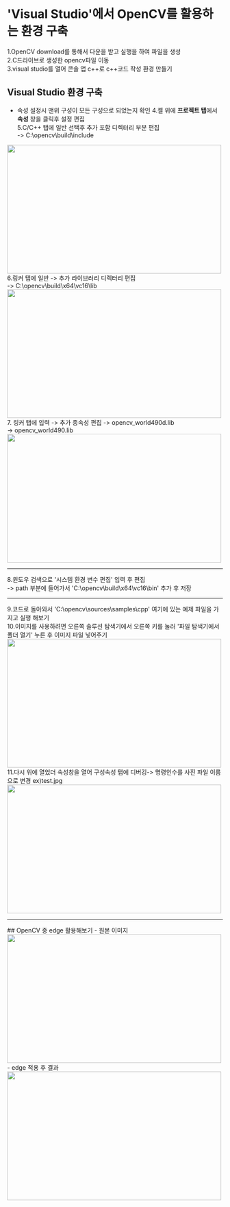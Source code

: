 # 'Visual Studio'에서 OpenCV를 활용하는 환경 구축

1.OpenCV download를 통해서 다운을 받고 실행을 하여 파일을 생성<br>
2.C드라이브로 생성한 opencv파일 이동<br>
3.visual studio를 열어 콘솔 앱 c++로 c++코드 작성 환경 만들기<br>

## Visual Studio 환경 구축
- 속성 설정시 맨위 구성이 모든 구성으로 되었는지 확인
4.젤 위에 <b>프로젝트 탭</b>에서 <b>속성</b> 창을 클릭후 설정 편집<br>
5.C/C++ 탭에 일반 선택후 추가 포함 디렉터리 부분 편집<br>
-> C:\opencv\build\include<br>
<img src="https://github.com/cheol333/use_openCV/blob/main/set_img/set1.png?raw=true" width="500px" height="300px">
6.링커 탭에 일반 -> 추가 라이브러리 디렉터리 편집<br>
-> C:\opencv\build\x64\vc16\lib<br>
<img src="https://github.com/cheol333/use_openCV/blob/main/set_img/set2.png?raw=true" width="500px" height="300px">
7. 링커 탭에 입력 -> 추가 종속성 편집
-> opencv_world490d.lib<br>
-> opencv_world490.lib<br>
<img src="https://github.com/cheol333/use_openCV/blob/main/set_img/set3.png?raw=true" width="500px" height="300px">
<hr>
8.윈도우 검색으로 '시스템 환경 변수 편집' 입력 후 편집<br>
-> path 부분에 들어가서 'C:\opencv\build\x64\vc16\bin' 추가 후 저장<br>
<hr>
9.코드로 돌아와서 'C:\opencv\sources\samples\cpp' 여기에 있는 예제 파일을 가지고 실행 해보기<br>
10.이미지를 사용하려면 오른쪽 솔루션 탐색기에서 오른쪽 키를 눌러 '파일 탐색기에서 폴더 열기' 누른 후 이미지 파일 넣어주기<br>
<img src="https://github.com/cheol333/use_openCV/blob/main/set_img/set5.png?raw=true" width="500px" height="300px">
11.다시 위에 열었더 속성창을 열어 구성속성 탭에 디버깅-> 명령인수를 사진 파일 이름으로 변경 ex)test.jpg<br>
<img src="https://github.com/cheol333/use_openCV/blob/main/set_img/set4.png?raw=true" width="500px" height="300px">
<hr>
## OpenCV 중 edge 활용해보기
- 원본 이미지
<img src="https://github.com/cheol333/use_openCV/blob/main/test.jpg?raw=true" width="500px" height="300px">
- edge 적용 후 결과
<img src="" width="500px" height="300px">
